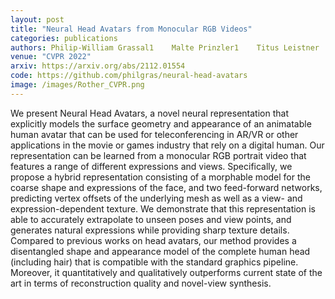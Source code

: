 ```yaml
---
layout: post
title: "Neural Head Avatars from Monocular RGB Videos"
categories: publications
authors: Philip-William Grassal1    Malte Prinzler1    Titus Leistner    Carsten Rother    Matthias Nießner    Justus Thies
venue: "CVPR 2022"
arxiv: https://arxiv.org/abs/2112.01554
code: https://github.com/philgras/neural-head-avatars
image: /images/Rother_CVPR.png
---
```


We present Neural Head Avatars, a novel neural representation that explicitly models the surface geometry and
appearance of an animatable human avatar that can be used for teleconferencing in AR/VR or other applications in
the movie or games industry that rely on a digital human. Our representation can be learned from a monocular RGB
portrait video that features a range of different expressions and views. Specifically, we propose a hybrid 
representation consisting of a morphable model for the coarse shape and expressions of the face, and two feed-forward networks,
predicting vertex offsets of the underlying mesh as well as a view- and expression-dependent texture. We demonstrate
that this representation is able to accurately extrapolate to unseen poses and view points, and generates natural 
expressions while providing sharp texture details. Compared to previous works on head avatars, our method provides a
disentangled shape and appearance model of the complete human head (including hair) that is compatible with the
standard graphics pipeline. Moreover, it quantitatively and qualitatively outperforms current state of the art in terms of
reconstruction quality and novel-view synthesis.
